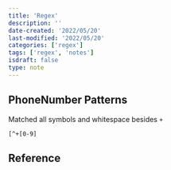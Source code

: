 ```yaml
---
title: 'Regex'
description: ''
date-created: '2022/05/20'
last-modified: '2022/05/20'
categories: ['regex']
tags: ['regex', 'notes']
isdraft: false
type: note
---
```


## PhoneNumber Patterns

Matched all symbols and whitespace besides `+`

```regex
[^+[0-9]
```

## Reference
